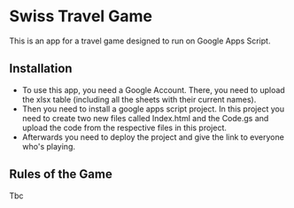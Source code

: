 # Swiss Travel Game

This is an app for a travel game designed to run on Google Apps Script. 

## Installation

- To use this app, you need a Google Account. There, you need to upload the xlsx table (including all the sheets with their current names).
- Then you need to install a google apps script project. In this project you need to create two new files called Index.html and the Code.gs and upload the code from the respective files in this project.
- Afterwards you need to deploy the project and give the link to everyone who's playing.


## Rules of the Game

Tbc
